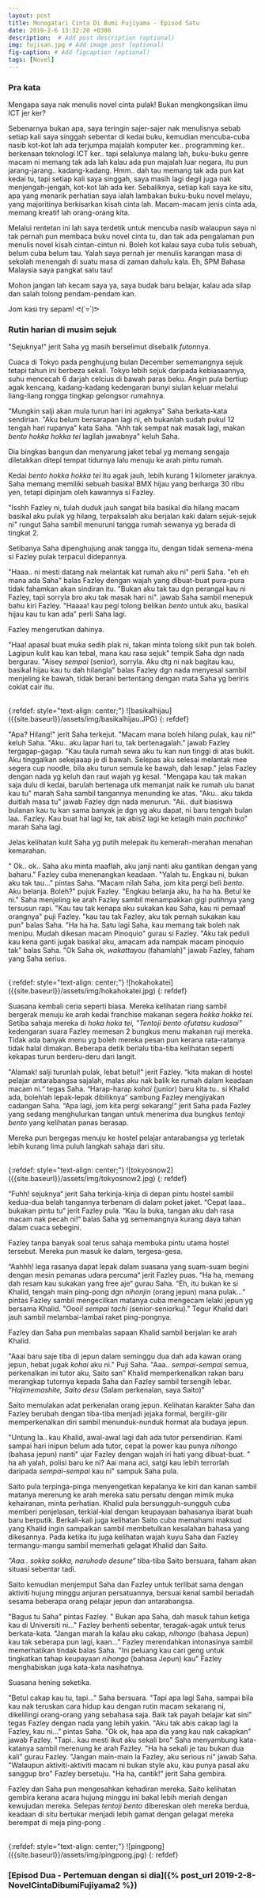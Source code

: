 ```yaml
---
layout: post
title: Monogatari Cinta Di Bumi Fujiyama - Episod Satu
date: 2019-2-6 13:32:20 +0300
description:  # Add post description (optional)
img: fujisan.jpg # Add image post (optional)
fig-caption: # Add figcaption (optional)
tags: [Novel]
---
```

### Pra kata

Mengapa saya nak menulis novel cinta pulak! Bukan mengkongsikan ilmu ICT jer ker?

Sebenarnya bukan apa, saya teringin sajer-sajer nak menulisnya sebab setiap kali saya singgah sebentar di kedai buku, kemudian mencuba-cuba nasib kot-kot lah ada terjumpa majalah komputer ker.. programming ker.. berkenaan teknologi ICT ker.. tapi selalunya malang lah, buku-buku genre macam ni memang tak ada lah kalau ada pun majalah luar negara, itu pun jarang-jarang.. kadang-kadang. Hmm.. dah tau memang tak ada pun kat kedai tu, tapi setiap kali saya singgah, saya masih lagi degil juga nak menjengah-jengah, kot-kot lah ada ker. Sebaliknya, setiap kali saya ke situ, apa yang menarik perhatian saya ialah lambakan buku-buku novel melayu, yang majoritinya berkisarkan kisah cinta lah. Macam-macam jenis cinta ada, memang kreatif lah orang-orang kita. 

Melalui rentetan ini lah saya terdetik untuk mencuba nasib walaupun saya ni tak pernah pun membaca buku novel cinta tu, dan tak ada pengalaman pun menulis novel kisah cintan-cintun ni. Boleh kot kalau saya cuba tulis sebuah, belum cuba belum tau. Yalah saya pernah jer menulis karangan masa di sekolah menengah di suatu masa di zaman dahulu kala. Eh, SPM Bahasa Malaysia saya pangkat satu tau! 

Mohon jangan lah kecam saya ya, saya budak baru belajar, kalau ada silap dan salah tolong pendam-pendam kan. 

Jom kasi try sepam! ᕙ(`▿´)ᕗ


### Rutin harian di musim sejuk 


"Sejuknya!" jerit Saha yg masih berselimut disebalik *futon*nya. 

Cuaca di Tokyo pada penghujung bulan December sememangnya sejuk tetapi tahun ini berbeza sekali. Tokyo lebih sejuk daripada kebiasaannya, suhu mencecah 6 darjah celcius di bawah paras beku. Angin pula bertiup agak kencang, kadang-kadang kedengaran bunyi siulan keluar melalui liang-liang rongga tingkap gelongsor rumahnya. 

"Mungkin salji akan mula turun hari ini agaknya" Saha berkata-kata sendirian. "Aku belum bersarapan lagi ni, eh bukanlah sudah pukul 12 tengah hari rupanya" kata Saha. "Ahh tak sempat nak masak lagi, makan *bento hokka hokka tei* lagilah jawabnya" keluh Saha. 

Dia bingkas bangun dan menyarung jaket tebal yg memang sengaja diletakkan ditepi tempat tidurnya lalu menuju ke arah pintu rumah. 

Kedai *bento hokka hokka tei* itu agak jauh, lebih kurang 1 kilometer jaraknya. Saha memang memiliki sebuah basikal BMX hijau yang berharga 30 ribu yen, tetapi dipinjam oleh kawannya si Fazley. 

"Isshh Fazley ni, tulah duduk jauh sangat bila basikal dia hilang macam basikal aku pulak yg hilang, terpaksalah aku berjalan kaki dalam sejuk-sejuk ni" rungut Saha sambil menuruni tangga rumah sewanya yg berada di tingkat 2. 

Setibanya Saha dipenghujung anak tangga itu, dengan tidak semena-mena si Fazley pulak terpacul didepannya. 

"Haaa.. ni mesti datang nak melantak kat rumah aku ni" perli Saha. "eh eh mana ada Saha" balas Fazley dengan wajah yang dibuat-buat pura-pura tidak fahamkan akan sindiran itu. "Bukan aku tak tau dgn perangai kau ni Fazley, tapi sorryla bro aku tak masak hari ni". jawab Saha sambil menepuk bahu kiri Fazley. "Haaaa! kau pegi tolong belikan *bento* untuk aku, basikal hijau kau tu kan ada" perli Saha lagi. 

Fazley mengerutkan dahinya. 

"Haa! apasal buat muka sedih plak ni, takan minta tolong sikit pun tak boleh. Lagipun kulit kau kan tebal, mana kau rasa sejuk" tempik Saha dgn nada bergurau. "Aisey *sempai* (senior), sorryla. Aku dtg ni nak bagitau kau, basikal hijau kau tu dah hilangla" balas Fazley dgn nada menyesal sambil menjeling ke bawah, tidak berani bertentang dengan mata Saha yg beriris coklat cair itu. 

<br/>
{:refdef: style="text-align: center;"}
![basikalhijau]({{site.baseurl}}/assets/img/basikalhijau.JPG)
{: refdef}
<br/>

"Apa? Hilang!" jerit Saha terkejut. "Macam mana boleh hilang pulak, kau ni!" keluh Saha. "Aku.. aku lapar hari tu, tak bertenagalah." jawab Fazley tergagap-gagap. "Kau taula rumah sewa aku tu kan nun tinggi di atas bukit. Aku tinggalkan sekejaaap je di bawah. Selepas aku selesai melantak mee segera cup noodle, bila aku turun semula ke bawah, dah lesap." jelas Fazley dengan nada yg keluh dan raut wajah yg kesal. "Mengapa kau tak makan saja dulu di kedai, barulah bertenaga utk memanjat naik ke rumah ulu banat kau tu" marah Saha sambil tangannya menunding ke atas. "Aku.. aku takda duitlah masa tu" jawab Fazley dgn nada menurun. "Aii.. duit biasiswa bulanan kau tu kan sama banyak je dgn yg aku dapat, ni baru tengah bulan laa.. Fazley. Kau buat hal lagi ke, tak abis2 lagi ke ketagih main *pachinko*" marah Saha lagi. 

Jelas kelihatan kulit Saha yg putih melepak itu kemerah-merahan menahan kemarahan. 

" Ok.. ok.. Saha aku minta maaflah, aku janji nanti aku gantikan dengan yang baharu." Fazley cuba menenangkan keadaan. "Yalah tu. Engkau ni, bukan aku tak tau..." pintas Saha. "Macam nilah Saha, jom kita pergi beli *bento*. Aku belanja. Boleh?" pujuk Fazley. "Engkau belanja aku, ha ha ha. Betul ke ni." Saha menjeling ke arah Fazley sambil menampakkan gigi putihnya yang tersusun rapi. "Kau tau tak kenapa aku sukakan kau Saha, kau ni pemaaf orangnya" puji Fazley. "kau tau tak Fazley, aku tak pernah sukakan kau pun" balas Saha. "Ha ha ha. Satu lagi Saha, kau memang tak boleh nak menipu. Mudah dikesan macam Pinoquio" gurau si Fazley. "Aku tak peduli kau kena ganti jugak basikal aku, amacam ada nampak macam pinoquio tak" balas Saha. "Ok Saha ok, *wakattayou* (fahamlah)"  jawab Fazley, faham yang Saha serius. 

<br/>
{:refdef: style="text-align: center;"}
![hokahokatei]({{site.baseurl}}/assets/img/hokahokatei.jpg)
{: refdef}
<br/>

Suasana kembali ceria seperti biasa. Mereka kelihatan riang sambil bergerak menuju ke arah kedai franchise makanan segera *hokka hokka tei*. Setiba sahaja mereka di *hoka hoka tei, "Tentoji bento ofutatsu kudasai"* kedengaran suara Fazley memesan 2 bungkus menu makanan ruji mereka. Tidak ada banyak menu yg boleh mereka pesan pun kerana rata-ratanya tidak halal dimakan. Beberapa detik berlalu tiba-tiba kelihatan seperti kekapas turun berderu-deru dari langit. 

"Alamak! salji turunlah pulak, lebat betul!“ jerit Fazley. “kita makan di hostel pelajar antarabangsa sajalah, malas aku nak balik ke rumah dalam keadaan macam ni.“ tegas Saha. “Harap-harap *kohai* (junior) baru kita tu.. si Khalid ada, bolehlah lepak-lepak dibiliknya“ sambung Fazley mengiyakan cadangan Saha. “Apa lagi, jom kita pergi sekarang!“ jerit Saha pada Fazley yang sedang menghulurkan tangan untuk menerima dua bungkus *tentoji bento* yang kelihatan panas berasap.

Mereka pun bergegas menuju ke hostel pelajar antarabangsa yg terletak lebih kurang lima puluh langkah sahaja dari situ. 

<br/>
{:refdef: style="text-align: center;"}
![tokyosnow2]({{site.baseurl}}/assets/img/tokyosnow2.jpg)
{: refdef}
<br/>

“Fuhh! sejuknya“ jerit Saha terkinja-kinja di depan pintu hostel sambil kedua-dua belah tangannya terbenam di dalam poket jaket. “Cepat laaa.. bukakan pintu tu“ jerit Fazley pula. “Kau la buka, tangan aku dah rasa macam nak pecah ni!“ balas Saha yg sememangnya kurang daya tahan dalam cuaca sebegini. 

Fazley tanpa banyak soal terus sahaja membuka pintu utama hostel tersebut. Mereka pun masuk ke dalam, tergesa-gesa. 

“Aahhh! lega rasanya dapat lepak dalam suasana yang suam-suam begini dengan mesin pemanas udara percuma“ jerit Fazley puas. “Ha ha, memang dah resam kau sukakan yang free aje“ gurau Saha. “Eh, itu bukan ke si Khalid, tengah main ping-pong dgn *nihonjin* (orang jepun) mana pulak...“ pintas Fazley sambil mengecilkan matanya cuba mengecam lelaki jepun yg bersama Khalid. "Oooi! *sempai tachi* (senior-seniorku)." Tegur Khalid dari jauh sambil melambai-lambai raket ping-pongnya. 

Fazley dan Saha pun membalas sapaan Khalid sambil berjalan ke arah Khalid. 

"Aaai baru saje tiba di jepun dalam seminggu dua dah ada kawan orang jepun, hebat jugak *kohai* aku ni."  Puji Saha. "Aaa.. *sempai-sempai* semua, perkenalkan ini tutor aku, Saito san" Khalid memperkenalkan rakan baru merangkap tutornya kepada Saha dan Fazley sambil tersengih lebar. *"Hajimemashite, Saito desu* (Salam perkenalan, saya Saito)" 

Saito memulakan adat perkenalan orang jepun. Kelihatan karakter Saha dan Fazley berubah dengan tiba-tiba menjadi jejaka formal, bergilir-gilir memperkenalkan diri sambil menunduk-nunduk hormat ala budaya jepun. 

"Untung la.. kau Khalid, awal-awal lagi dah ada tutor persendirian. Kami sampai hari inipun belum ada tutor, cepat la power kau punya *nihongo* (bahasa jepun) nanti" ujar Fazley dengan wajah iri hati yang dibuat-buat. " ha ah yalah, polisi baru ke ni? Aai mana aci, satgi kau lebih terrorlah daripada *sempai-sempai* kau ni" sampuk Saha pula. 

Saito pula terpinga-pinga menyengetkan kepalanya ke kiri dan kanan sambil matanya merenung ke arah mereka satu persatu dengan mimik muka kehairanan, minta perhatian. Khalid pula bersungguh-sungguh cuba memberi penjelasan, terkial-kial dengan keupayaan bahasanya ibarat buah baru berputik. Berkali-kali juga kelihatan Saito cuba memahami maksud yang Khalid ingin sampaikan sambil membetulkan kesalahan bahasa yang dikesannya. Pada ketika itu juga kelihatan wajah kuyu Saha dan Fazley termangu-mangu sambil memerhati gelagat Khalid dan Saito.

*"Aaa.. sokka sokka, naruhodo desune“* tiba-tiba Saito bersuara, faham akan situasi sebentar tadi. 
 
Saito kemudian menjemput Saha dan Fazley untuk terlibat sama dengan aktiviti hujung minggu anjuran persatuannya, bersuai kenal sambil beriadah sesama beberapa orang pelajar jepun dan antarabangsa. 
 
"Bagus tu Saha" pintas Fazley. " Bukan apa Saha, dah masuk tahun ketiga kau di Universiti ni..." Fazley berhenti sebentar, teragak-agak untuk terus berkata-kata. "Jangan marah la kalau aku cakap, *nihongo* (bahasa Jepun) kau tak seberapa pun lagi, kaan..." Fazley merendahkan intonasinya sambil memerhatikan tindak balas Saha. "Ini peluang kau cari geng untuk tingkatkan tahap keupayaan *nihongo* (bahasa Jepun) kau" Fazley menghabiskan juga kata-kata nasihatnya. 

Suasana hening seketika. 
 
"Betul cakap kau tu,  tapi..." Saha bersuara. "Tapi apa lagi Saha, sampai bila kau nak teruskan cara hidup kau dengan rutin macam sekarang ni, dikelilingi orang-orang yang sebahasa saja. Baik tak payah belajar kat sini" tegas Fazley dengan nada yang lebih yakin. "Aku tak abis cakap lagi la Fazley, kau ni..." pintas Saha. "Ok ok, haa apa dia yang kau nak cakapkan" jawab Fazley. "Tapi.. kau mesti ikut aku sekali bro" Saha menyambung kata-katanya sambil merenung ke arah Fazley. "Ha ha sekali je tau bukan dua kali" gurau Fazley. "Jangan main-main la Fazley, aku serious ni" jawab Saha. "Walaupun aktiviti-aktiviti macam ni bukan style aku, kau punya pasal aku sanggup bro" Fazley bersetuju. "Ha ha, cantik!" jerit Saha gembira. 
 
Fazley dan Saha pun mengesahkan kehadiran mereka. Saito kelihatan gembira kerana acara hujung minggu ini bakal lebih meriah dengan kewujudan mereka. Selepas *tentoji bento* dibereskan oleh mereka berdua, keadaan di situ bertukar menjadi lebih gamat dengan gelagat mereka berempat di meja ping-pong . 

<br/>
{:refdef: style="text-align: center;"}
![pingpong]({{site.baseurl}}/assets/img/pingpong.jpg)
{: refdef}
<br/>

### [Episod Dua - Pertemuan dengan si dia]({% post_url 2019-2-8-NovelCintaDibumiFujiyama2 %})









